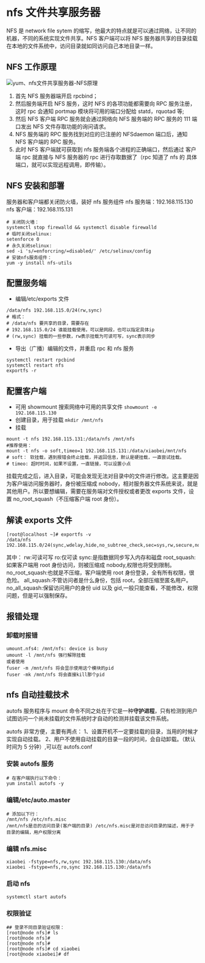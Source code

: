 # nfs 文件共享服务器

NFS 是 network file sytem 的缩写，他最大的特点就是可以通过网络，让不同的机器，不同的系统实现文件共享。NFS 客户端可以将 NFS 服务器共享的目录挂载在本地的文件系统中，访问目录就如同访问自己本地目录一样。

## NFS 工作原理

![yum、nfs文件共享服务器-NFS原理](https://cdn.jsdelivr.net/gh/xiaobei930/picBed@master/learningNotes/yum、nfs文件共享服务器-NFS原理.jpg)

1. 首先 NFS 服务器端开启 rpcbind；
2. 然后服务端开启 NFS 服务，这时 NFS 的各项功能都需要向 RPC 服务注册，这时 rpc 会通知 portmap 模块将可用的端口分配给 statd，rquotad 等;
3. 然后 NFS 客户端 RPC 服务就会通过网络向 NFS 服务端的 RPC 服务的 111 端口发出 NFS 文件存取功能的询问请求。
4. NFS 服务端的 RPC 服务找到对应的已注册的 NFSdaemon 端口后，通知 NFS 客户端的 RPC 服务。
5. 此时 NFS 客户端就可获取到 nfs 服务端各个进程的正确端口，然后通过 客户端 rpc 就直接与 NFS 服务器的 rpc 进行存取数据了（rpc 知道了 nfs 的 具体端口，就可以实现远程调用，即传输）。

## NFS 安装和部署

服务器和客户端都关闭防火墙，装好 nfs 服务组件
nfs 服务端：192.168.115.130
nfs 客户端：192.168.115.131

```shell
# 关闭防火墙：
systemctl stop firewalld && systemctl disable firewalld
# 临时关闭selinux:
setenforce 0
# 永久关闭selinux:
sed -i 's/=enforcring/=disabled/' /etc/selinux/config
# 安装nfs服务组件：
yum -y install nfs-utils

```

## 配置服务端

- 编辑/etc/exports 文件

```shell
/data/nfs 192.168.115.0/24(rw,sync)
# 格式：
# /data/nfs 要共享的目录，需要存在
# 192.168.115.0/24 谁能挂载使用，可以是网段，也可以指定具体ip
# (rw,sync) 挂载的一些参数，rw表示挂载为可读可写，sync表示同步
```

- 导出（广播）编辑的文件，并重启 rpc 和 nfs 服务

```shell
systemctl restart rpcbind
systemctl restart nfs
exportfs -r
```

## 配置客户端

- 可用 showmount 搜索网络中可用的共享文件
  `showmount -e 192.168.115.130`
- 创建目录，用于挂载
  `mkdir /mnt/nfs`
- 挂载

```shell
mount -t nfs 192.168.115.131:/data/nfs /mnt/nfs
#推荐使用：
mount -t nfs -o soft,timeo=1 192.168.115.131:/data/xiaobei/mnt/nfs
# soft： 软挂载，遇到报错会终止挂载，并返回信息，默认是硬挂载，一直尝试挂载。
# timeo: 超时时间，如果不设置，一直链接，可以设置小点
```

挂载完成之后，进入目录，可能会发现无法对目录中的文件进行修改。这主要是因为客户端访问服务器时，身份被压缩成 nobody，相对服务器文件系统来说，就是其他用户。所以要想编辑，需要在服务端对文件授权或者更改 exports 文件，设置 no_root_squash（不压缩客户端 root 身份）。

## 解读 exports 文件

```shell
[root@localhost ~]# exportfs -v
/data/nfs 192.168.115.0/24(sync,wdelay,hide,no_subtree_check,sec=sys,rw,secure,no_root_squash,no_all_squash)
```

其中：
rw:可读可写
ro:仅可读
sync:是指数据同步写入内存和磁盘
root_squash:如果客户端用 root 身份访问，则被压缩成 nobody,权限也将受到限制。
no_root_squash:也就是不压缩，客户端使用 root 身份登录，全有所有权限，很危险。
all_squash:不管访问者是什么身份，包括 root，全部压缩至匿名用户。
no_all_squash:保留访问用户的身份 uid 以及 gid,一般只能查看，不能修改，权限问题，但是可以强制保存。

## 报错处理

### 卸载时报错

```shell
umount.nfs4: /mnt/nfs: device is busy
umount -l /mnt/nfs 强行解除挂载
或者使用
fuser -m /mnt/nfs 将会显示使用这个模块的pid
fuser -mk /mnt/nfs 将会直接kill那个pid
```

## nfs 自动挂载技术

autofs 服务程序与 mount 命令不同之处在于它是一种**守护进程**，只有检测到用户试图访问一个尚未挂载的文件系统时才自动的检测并挂载该文件系统。

autofs 非常方便，主要有两点：
1、设置开机不一定要挂载的目录，当用的时候才实现自动挂载。
2、用户不使用自动挂载的目录一段的时间，会自动卸载。（默认时间为 5 分钟）,可以在 autofs.conf

### 安装 autofs 服务

```shell
# 在客户端执行以下命令：
yum install autofs -y
```

### 编辑/etc/auto.master

```shell
# 添加以下行：
/mnt/nfs /etc/nfs.misc
/mnt/nfs是总的访问目录(客户端的目录) /etc/nfs.misc是对总访问目录的描述，用于子目录的编辑，用户权限分离
```

### 编辑 nfs.misc

```shell
xiaobei -fstype=nfs,rw,sync 192.168.115.130:/data/nfs
xiaobei -fstype=nfs,ro,sync 192.168.115.130:/data/nfs
```

### 启动 nfs

`systemctl start autofs`

### 权限验证

```shell
## 登录不同目录验证权限：
[root@node nfs]# ls
[root@node nfs]#
[root@node nfs]#
[root@node nfs]# cd xiaobei
[root@node xiaobei]# df
```

